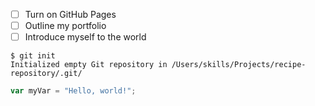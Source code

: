 - [ ] Turn on GitHub Pages
- [ ] Outline my portfolio
- [ ] Introduce myself to the world
      
```
$ git init
Initialized empty Git repository in /Users/skills/Projects/recipe-repository/.git/
```
``` javascript
var myVar = "Hello, world!";
```
